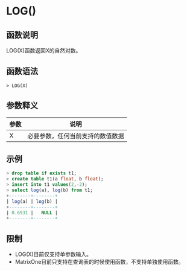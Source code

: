 # **LOG()**

## **函数说明**

LOG(X)函数返回X的自然对数。

## **函数语法**

```
> LOG(X)
```

## **参数释义**

|  参数   | 说明  |
|  ----  | ----  |
| X | 必要参数，任何当前支持的数值数据 |

## **示例**

```sql
> drop table if exists t1;
> create table t1(a float, b float);
> insert into t1 values(2,-2);
> select log(a), log(b) from t1;
+--------+--------+
| log(a) | log(b) |
+--------+--------+
| 0.6931 |   NULL |
+--------+--------+
```

## **限制**

* LOG(X)目前仅支持单参数输入。
* MatrixOne目前只支持在查询表的时候使用函数，不支持单独使用函数。

